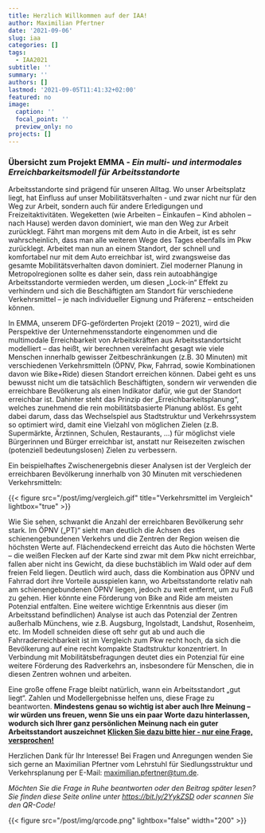 ```yaml
---
title: Herzlich Willkommen auf der IAA!
author: Maximilian Pfertner
date: '2021-09-06'
slug: iaa
categories: []
tags:
  - IAA2021
subtitle: ''
summary: ''
authors: []
lastmod: '2021-09-05T11:41:32+02:00'
featured: no
image:
  caption: ''
  focal_point: ''
  preview_only: no
projects: []
---
```



### Übersicht zum Projekt EMMA - *Ein multi- und intermodales Erreichbarkeitsmodell für Arbeitsstandorte*


Arbeitsstandorte sind prägend für unseren Alltag. Wo unser Arbeitsplatz liegt, hat Einfluss auf unser Mobilitätsverhalten - und zwar nicht nur für den Weg zur Arbeit, sondern auch für andere Erledigungen und Freizeitaktivitäten. Wegeketten (wie Arbeiten – Einkaufen – Kind abholen – nach Hause) werden davon dominiert, wie man den Weg zur Arbeit zurücklegt. Fährt man morgens mit dem Auto in die Arbeit, ist es sehr wahrscheinlich, dass man alle weiteren Wege des Tages ebenfalls im Pkw zurücklegt. Arbeitet man nun an einem Standort, der schnell und komfortabel nur mit dem Auto erreichbar ist, wird zwangsweise das gesamte Mobilitätsverhalten davon dominiert. Ziel moderner Planung in Metropolregionen sollte es daher sein, dass rein autoabhängige Arbeitsstandorte vermieden werden, um diesen „Lock-in“ Effekt zu verhindern und sich die Beschäftigten am Standort für verschiedene Verkehrsmittel – je nach individueller Eignung und Präferenz – entscheiden können.

In EMMA, unserem DFG-geförderten Projekt (2019 – 2021), wird die Perspektive der Unternehmensstandorte eingenommen und die multimodale Erreichbarkeit von Arbeitskräften aus Arbeitsstandortsicht modelliert – das heißt, wir berechnen vereinfacht gesagt wie viele Menschen innerhalb gewisser Zeitbeschränkungen (z.B. 30 Minuten) mit verschiedenen Verkehrsmitteln (ÖPNV, Pkw, Fahrrad, sowie Kombinationen davon wie Bike+Ride) diesen Standort erreichen können. Dabei geht es uns bewusst nicht um die tatsächlich Beschäftigten, sondern wir verwenden die erreichbare Bevölkerung als einen Indikator dafür, wie gut der Standort erreichbar ist. Dahinter steht das Prinzip der „Erreichbarkeitsplanung“, welches zunehmend die rein mobilitätsbasierte Planung ablöst. Es geht dabei darum, dass das Wechselspiel aus Stadtstruktur und Verkehrssystem so optimiert wird, damit eine Vielzahl von möglichen Zielen (z.B. Supermärkte, Ärztinnen, Schulen, Restaurants, …) für möglichst viele Bürgerinnen und Bürger erreichbar ist, anstatt nur Reisezeiten zwischen (potenziell bedeutungslosen) Zielen zu verbessern.

Ein beispielhaftes Zwischenergebnis dieser Analysen ist der Vergleich der erreichbaren Bevölkerung innerhalb von 30 Minuten mit verschiedenen Verkehrsmitteln:

{{< figure src="/post/img/vergleich.gif" title="Verkehrsmittel im Vergleich" lightbox="true" >}}

 
Wie Sie sehen, schwankt die Anzahl der erreichbaren Bevölkerung sehr stark. Im ÖPNV („PT)“ sieht man deutlich die Achsen des schienengebundenen Verkehrs und die Zentren der Region weisen die höchsten Werte auf. Flächendeckend erreicht das Auto die höchsten Werte – die weißen Flecken auf der Karte sind zwar mit dem Pkw nicht erreichbar, fallen aber nicht ins Gewicht, da diese buchstäblich im Wald oder auf dem freien Feld liegen. Deutlich wird auch, dass die Kombination aus ÖPNV und Fahrrad dort ihre Vorteile ausspielen kann, wo Arbeitsstandorte relativ nah am schienengebundenen ÖPNV liegen, jedoch zu weit entfernt, um zu Fuß zu gehen. Hier könnte eine Förderung von Bike and Ride am meisten Potenzial entfalten.
Eine weitere wichtige Erkenntnis aus dieser (im Arbeitsstand befindlichen) Analyse ist auch das Potenzial der Zentren außerhalb Münchens, wie z.B. Augsburg, Ingolstadt, Landshut, Rosenheim, etc. Im Modell schneiden diese oft sehr gut ab und auch die Fahrraderreichbarkeit ist im Vergleich zum Pkw recht hoch, da sich die Bevölkerung auf eine recht kompakte Stadtstruktur konzentriert. In Verbindung mit Mobilitätsbefragungen deutet dies ein Potenzial für eine weitere Förderung des Radverkehrs an, insbesondere für Menschen, die in diesen Zentren wohnen und arbeiten.

Eine große offene Frage bleibt natürlich, wann ein Arbeitsstandort „gut liegt“. Zahlen und Modellergebnisse helfen uns, diese Frage zu beantworten. 
**Mindestens genau so wichtig ist aber auch Ihre Meinung – wir würden uns freuen, wenn Sie uns ein paar Worte dazu hinterlassen, wodurch sich Ihrer ganz persönlichen Meinung nach ein guter Arbeitsstandort auszeichnet** [**Klicken Sie dazu bitte hier - nur eine Frage, versprochen!**](https://www.umfrage.sv.bgu.tum.de/index.php/422429?lang=de)


Herzlichen Dank für Ihr Interesse! Bei Fragen und Anregungen wenden Sie sich gerne an Maximilian Pfertner vom Lehrstuhl für Siedlungsstruktur und Verkehrsplanung per E-Mail: maximilian.pfertner@tum.de.

*Möchten Sie die Frage in Ruhe beantworten oder den Beitrag später lesen? Sie finden diese Seite online unter https://bit.ly/2YykZSD oder scannen Sie den QR-Code!*

{{< figure src="/post/img/qrcode.png" lightbox="false" width="200" >}}












